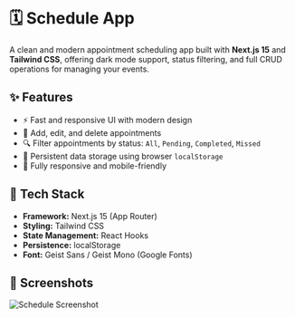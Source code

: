 # 🗓️ Schedule App

A clean and modern appointment scheduling app built with **Next.js 15** and **Tailwind CSS**, offering dark mode support, status filtering, and full CRUD operations for managing your events.

## ✨ Features

- ⚡ Fast and responsive UI with modern design
- 📅 Add, edit, and delete appointments
- 🔍 Filter appointments by status: `All`, `Pending`, `Completed`, `Missed`
- 💾 Persistent data storage using browser `localStorage`
- 📱 Fully responsive and mobile-friendly

## 🚀 Tech Stack

- **Framework:** Next.js 15 (App Router)
- **Styling:** Tailwind CSS
- **State Management:** React Hooks
- **Persistence:** localStorage
- **Font:** Geist Sans / Geist Mono (Google Fonts)

## 📸 Screenshots

![Schedule Screenshot](https://res.cloudinary.com/dsj56djsq/image/upload/v1750368232/Images%20of%20my%20Projects/Next.js/Shedule_eabqea.png)

